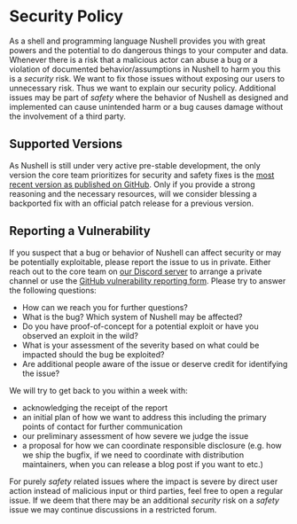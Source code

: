 # Security Policy

As a shell and programming language Nushell provides you with great powers and the potential to do dangerous things to your computer and data. Whenever there is a risk that a malicious actor can abuse a bug or a violation of documented behavior/assumptions in Nushell to harm you this is a *security* risk. 
We want to fix those issues without exposing our users to unnecessary risk. Thus we want to explain our security policy.
Additional issues may be part of *safety* where the behavior of Nushell as designed and implemented can cause unintended harm or a bug causes damage without the involvement of a third party.

## Supported Versions

As Nushell is still under very active pre-stable development, the only version the core team prioritizes for security and safety fixes is the [most recent version as published on GitHub](https://github.com/nushell/nushell/releases/latest).
Only if you provide a strong reasoning and the necessary resources, will we consider blessing a backported fix with an official patch release for a previous version.

## Reporting a Vulnerability

If you suspect that a bug or behavior of Nushell can affect security or may be potentially exploitable, please report the issue to us in private. 
Either reach out to the core team on [our Discord server](https://discord.gg/NtAbbGn) to arrange a private channel or use the [GitHub vulnerability reporting form](https://github.com/nushell/nushell/security/advisories/new).
Please try to answer the following questions:
- How can we reach you for further questions?
- What is the bug? Which system of Nushell may be affected?
- Do you have proof-of-concept for a potential exploit or have you observed an exploit in the wild?
- What is your assessment of the severity based on what could be impacted should the bug be exploited?
- Are additional people aware of the issue or deserve credit for identifying the issue?

We will try to get back to you within a week with:
- acknowledging the receipt of the report
- an initial plan of how we want to address this including the primary points of contact for further communication
- our preliminary assessment of how severe we judge the issue
- a proposal for how we can coordinate responsible disclosure (e.g. how we ship the bugfix, if we need to coordinate with distribution maintainers, when you can release a blog post if you want to etc.)

For purely *safety* related issues where the impact is severe by direct user action instead of malicious input or third parties, feel free to open a regular issue. If we deem that there may be an additional *security* risk on a *safety* issue we may continue discussions in a restricted forum.
